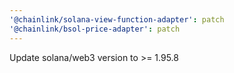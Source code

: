 ```yaml
---
'@chainlink/solana-view-function-adapter': patch
'@chainlink/bsol-price-adapter': patch
---
```


Update solana/web3 version to >= 1.95.8
